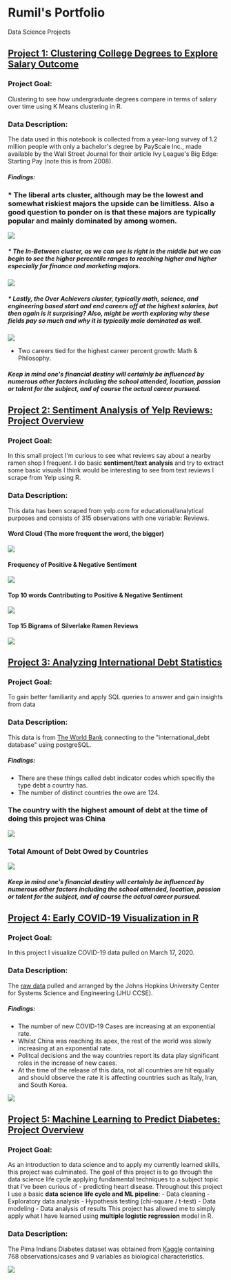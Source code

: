 # Rumil's Portfolio
Data Science Projects



## [Project 1: Clustering College Degrees to Explore Salary Outcome](https://github.com/Rlegaspi562/Clustering-College-Degrees-to-Explore-Salary-Outcomes/blob/master/FINAL%20Exploring%20Salary%20Outcomes%20of%20College%20Degrees%20using%20K-Means%20Clustering.ipynb)
### **Project Goal:** 
Clustering to see how undergraduate degrees compare in terms of salary over time using K Means clustering in R. 
### Data Description:
The data used in this notebook is collected from a year-long survey of 1.2 million people with only a bachelor's degree by PayScale Inc., made available by the Wall Street Journal for their article Ivy League's Big Edge: Starting Pay (note this is from 2008).
##### Findings:

### * The liberal arts cluster, although may be the lowest and somewhat riskiest majors the upside can be limitless. Also a good question to ponder on is that these majors are typically popular and mainly dominated by among women.

![](/images/clustthree.PNG)

##### * The In-Between cluster, as we can see is right in the middle but we can begin to see the higher percentile ranges to reaching higher and higher especially for finance and marketing majors.

![](/images/clustone.PNG)

##### * Lastly, the Over Achievers cluster, typically math, science, and engineering based start and end careers off at the highest salaries, but then again is it surprising? Also, might be worth exploring why these fields pay so much and why it is typically male dominated as well.

![](/images/clusttwo.PNG)

* Two careers tied for the highest career percent growth: Math & Philosophy.

##### Keep in mind one's financial destiny will certainly be influenced by numerous other factors including the school attended, location, passion or talent for the subject, and of course the actual career pursued.



## [Project 2: Sentiment Analysis of Yelp Reviews: Project Overview](https://github.com/Rlegaspi562/Visualization-of-Sentiment-Analysis-of-Yelp-reviews)
### **Project Goal:**
In this small project I'm curious to see what reviews say about a nearby ramen shop I frequent. I do basic **sentiment/text analysis** and try to extract some basic visuals I think would be interesting to see from text reviews I scrape from Yelp using R.
### **Data Description:**
This data has been scraped from yelp.com for educational/analytical purposes and consists of 315 observations with one variable: Reviews.

#### **Word Cloud (The more frequent the word, the bigger)**

![](/images/YelpCloud.png)

#### **Frequency of Positive & Negative Sentiment**

![](/images/posnegfreq.PNG)

#### **Top 10 words Contributing to Positive & Negative Sentiment**

![](/images/top10contribtoposneg.PNG)

#### **Top 15 Bigrams of Silverlake Ramen Reviews**

![](/images/top15bigrams.PNG)


## [Project 3: Analyzing International Debt Statistics](https://github.com/Rlegaspi562/Analyzing-International-Debt-Statistics/blob/master/notebook.ipynb)
### Project Goal: 
To gain better familiarity and apply SQL queries to answer and gain insights from data 
### Data Description:
This data is from [The World Bank](https://www.worldbank.org/) connecting to the "international_debt database" using postgreSQL.  
##### Findings:
* There are these things called debt indicator codes which specifiy the type debt a country has.
* The number of distinct countries the owe are 124.

### **The country with the highest amount of debt at the time of doing this project was China**

![](/images/highestdebt.PNG)

### **Total Amount of Debt Owed by Countries**

![](/images/totaldebt.PNG)


##### Keep in mind one's financial destiny will certainly be influenced by numerous other factors including the school attended, location, passion or talent for the subject, and of course the actual career pursued.


## [Project 4: Early COVID-19 Visualization in R](https://github.com/Rlegaspi562/COVID-19-Visualization-in-R/blob/master/notebook.ipynb)
### Project Goal: 
In this project I visualize COVID-19 data pulled on March 17, 2020.
### Data Description:
The [raw data](https://github.com/Rlegaspi562/COVID-19-Visualization-in-R/tree/master/datasets) pulled and arranged by the Johns Hopkins University Center for Systems Science and Engineering (JHU CCSE).
##### Findings:
* The number of new COVID-19 Cases are increasing at an exponential rate.
* Whilst China was reaching its apex, the rest of the world was slowly increasing at an exponential rate.
* Politcal decisions and the way countries report its data play significant roles in the increase of new cases.
* At the time of the release of this data, not all countries are hit equally and should observe the rate it is affecting countries such as Italy, Iran, and South Korea.

![](/images/COVID.png)


## [Project 5: Machine Learning to Predict Diabetes: Project Overview](https://github.com/Rlegaspi562/multiple-logistic-regression-to-predict-diabetes/blob/master/_Pt%204%20logistic%20regression%20to%20predict%20diabetes.ipynb)
### Project Goal:
As an introduction to data science and to apply my currently learned skills, this project was culminated. The goal of this project is to go through the data science life cycle applying fundamental techniques to a subject topic that I've been curious of - predicting heart disease. Throughout this project I use a basic **data science life cycle and ML pipeline**: - Data cleaning - Exploratory data analysis - Hypothesis testing (chi-square / t-test) - Data modeling - Data analysis of results  This project has allowed me to simply apply what I have learned using **multiple logistic regression** model in R. 
### Data Description:
The Pima Indians Diabetes dataset was obtained from [Kaggle](https://www.kaggle.com/kumargh/pimaindiansdiabetescsv) containing 768 observations/cases and 9 variables as biological characteristics.  

![](/images/DiabetesCorrelogram.png)

